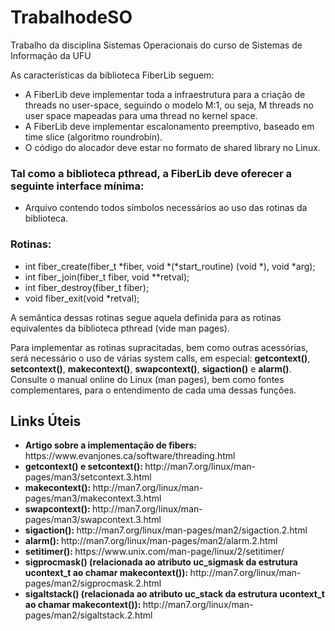 # TrabalhodeSO
Trabalho da disciplina Sistemas Operacionais do curso de Sistemas de Informação da UFU

As características da biblioteca FiberLib seguem:
<ul>
  <li>A FiberLib deve implementar toda a infraestrutura para a criação de threads no user-space, seguindo o modelo M:1, ou seja, M threads no user space mapeadas para uma thread no kernel space.</li>
  <li>A FiberLib deve implementar escalonamento preemptivo, baseado em time slice (algoritmo roundrobin).</li>
  <li>O código do alocador deve estar no formato de shared library no Linux.</li>
</ul>

<h3>Tal como a biblioteca pthread, a FiberLib deve oferecer a seguinte interface mínima:</h3>

<ul>
  <li>Arquivo <fiber.h> contendo todos símbolos necessários ao uso das rotinas da biblioteca.</li>
</ul>

<h3>Rotinas:</h3>

<ul>
  <li>int fiber_create(fiber_t *fiber, void *(*start_routine) (void *), void *arg);</li>
  <li>int fiber_join(fiber_t fiber, void **retval);</li>
  <li>int fiber_destroy(fiber_t fiber);</li>
  <li>void fiber_exit(void *retval);</li>
</ul>

A semântica dessas rotinas segue aquela definida para as rotinas equivalentes da biblioteca pthread (vide
man pages).

Para implementar as rotinas supracitadas, bem como outras acessórias, será necessário o uso de várias
system calls, em especial: <strong>getcontext()</strong>, <strong>setcontext()</strong>, <strong>makecontext()</strong>, <strong>swapcontext()</strong>, <strong>sigaction()</strong> e
<strong>alarm()</strong>. Consulte o manual online do Linux (man pages), bem como fontes complementares, para o
entendimento de cada uma dessas funções.

## Links Úteis
<ul>
  <li><strong><span>Artigo sobre a implementação de fibers: </span></strong>https://www.evanjones.ca/software/threading.html</li>
  <li><strong><span>getcontext() e setcontext(): </span></strong>http://man7.org/linux/man-pages/man3/setcontext.3.html</li>
  <li><strong><span>makecontext(): </span></strong>http://man7.org/linux/man-pages/man3/makecontext.3.html</li>
  <li><strong><span>swapcontext(): </span></strong>http://man7.org/linux/man-pages/man3/swapcontext.3.html</li>
  <li><strong><span>sigaction(): </span></strong>http://man7.org/linux/man-pages/man2/sigaction.2.html</li>
  <li><strong><span>alarm(): </span></strong>http://man7.org/linux/man-pages/man2/alarm.2.html</li>
  <li><strong><span>setitimer(): </span></strong>https://www.unix.com/man-page/linux/2/setitimer/</li>
  <li><strong><span>sigprocmask() (relacionada ao atributo uc_sigmask da estrutura ucontext_t ao chamar makecontext()): </span></strong>http://man7.org/linux/man-pages/man2/sigprocmask.2.html</li>
  <li><strong><span>sigaltstack() (relacionada ao atributo uc_stack da estrutura ucontext_t ao chamar makecontext()): </span></strong>http://man7.org/linux/man-pages/man2/sigaltstack.2.html</li>
</ul>
